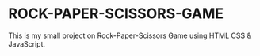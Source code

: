 # ROCK-PAPER-SCISSORS-GAME
This is my small project on Rock-Paper-Scissors Game using HTML CSS &amp; JavaScript.
